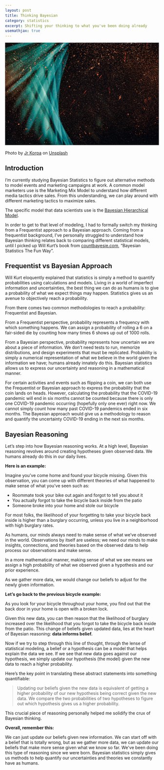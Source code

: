 ```yaml
---
layout: post
title: Thinking Bayesian
category: statistics
excerpt: Shifting your thinking to what you've been doing already
usemathjax: true
---
```


![Blog Splash](/images/Thinking-Bayesian/splash.jpg)

Photo by [Jr Korpa](https://unsplash.com/@korpa?utm_source=unsplash&utm_medium=referral&utm_content=creditCopyText) on [Unsplash](https://unsplash.com/s/photos/abstract?utm_source=unsplash&utm_medium=referral&utm_content=creditCopyText)


## Introduction

I’m currently studying Bayesian Statistics to figure out alternative methods to  model events and marketing campaigns at work. A common model marketers use is the Marketing Mix Model to understand how different media tactics drive sales. From this understanding, we can play around with different marketing tactics to maximize sales.

The specific model that data scientists use is the [Bayesian Hierarchical Model](https://en.wikipedia.org/wiki/Bayesian_hierarchical_modeling).

In order to get to that level of modeling, I had to formally switch my thinking from a Frequentist approach to a Bayesian approach. Coming from a frequentist background, I’ve personally struggled to understand how Bayesian thinking relates back to comparing different statistical models, until I picked up Will Kurt’s book from [countbayesie.com](http://countbayesie.com), “Bayesian Statistics The Fun Way”.

## Frequentist vs Bayesian Approach

Will Kurt eloquently explained that statistics is simply a method to quantify probabilities using calculations and models. Living in a world of imperfect information and uncertainties, the best thing we can do as humans is to give a probability of what we expect things may happen. Statistics gives us an avenue to objectively reach a probability.

From there comes two common methodologies to reach a probability: Frequentist and Bayesian.

From a Frequentist perspective, probability represents a frequency with which something happens. We can assign a probability of rolling a 6 on a fair-sided die by counting how many times 6 shows up out of 1000 rolls. 

From a Bayesian perspective, probability represents how uncertain we are about a piece of information. We don’t need tests to run, memorize distributions, and design experiments that must be replicated. Probability is simply a numerical representation of what we believe in the world given the information we have; humans already innately do this. Bayesian statistics allows us to express our uncertainty and reasoning in a mathematical manner.

For certain activities and events such as flipping a coin, we can both use the Frequentist or Bayesian approach to express the probability that the coin lands on heads. However, calculating the probability that the COVID-19 pandemic will end in six months cannot be counted because there is only one COVID-19 pandemic occurring (hopefully only one ever) right now. We cannot simply count how many past COVID-19 pandemics ended in six months. The Bayesian approach would give us a methodology to reason and quantify the uncertainty COVID-19 ending in the next six months. 

## Bayesian Reasoning

Let’s step into how Bayesian reasoning works. At a high level, Bayesian reasoning revolves around creating hypotheses given observed data. We humans already do this in our daily lives. 

**Here is an example:**

Imagine you’ve come home and found your bicycle missing. Given this observation, you can come up with different theories of what happened to make sense of what you’ve seen such as:

- Roommate took your bike out again and forgot to tell you about it
- You actually forgot to take the bicycle back inside from the patio
- Someone broke into your home and stole our bicycle

For most folks, the likelihood of your forgetting to take your bicycle back inside is higher than a burglary occurring, unless you live in a neighborhood with high burglary rates.

As humans, our minds always need to make sense of what we’ve observed in the world. Observations by itself are useless; we need our minds to make insights, connections, and theories based on the observed data to help process our observations and make sense. 

In a more mathematical manner, making sense of what we see means we assign a high probability of what we observed given a hypothesis and our prior experience.

As we gather more data, we would change our beliefs to adjust for the newly given information.

**Let’s go back to the previous bicycle example:**

As you look for your bicycle throughout your home, you find out that the back door in your home is open with a broken lock.

Given this new data, you can then reason that the likelihood of burglary increased over the likelihood that you forgot to take the bicycle back inside from the patio. This change of beliefs given updated data, lies at the heart of Bayesian reasoning: **data informs belief.**

Now if we try to step through this line of thought, through the lense of statistical modeling, a belief or a hypothesis can be a model that helps explain the data we see. If we see that new data goes against our hypothesis, we simply update our hypothesis (the model) given the new data to reach a higher probability.

Here’s the key point in translating these abstract statements into something quantifiable: 

> Updating our beliefs given the new data is equivalent of getting a higher probability of our new hypothesis being correct given the new data. We compare the two probabilities of two hypotheses to figure out which hypothesis gives us a higher probability. 

This crucial piece of reasoning personally helped me solidify the crux of Bayesian thinking.

**Overall, remember this:**

We can just update our beliefs given new information. We can start off with a belief that is totally wrong, but as we gather more data, we can update our beliefs that make more sense given what we know so far. We've been doing this type of reasoning since we were born. Bayesian statistics simply gives us methods to help quantify our uncertainties and theories we constantly have as humans.
